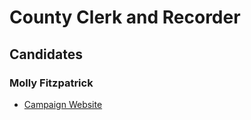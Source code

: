 # County Clerk and Recorder 

## Candidates

### Molly Fitzpatrick
* [Campaign Website][1]

[1]: https://www.mollyfitzpatrick.org/
